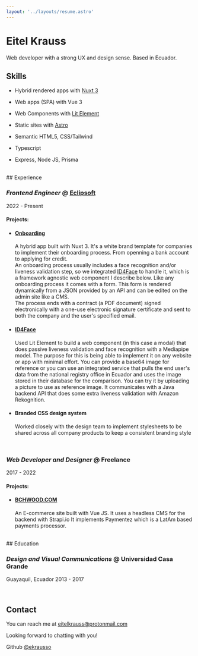 ```yaml
---
layout: '../layouts/resume.astro'
---
```

# Eitel Krauss

Web developer with a strong UX and design sense.  Based in Ecuador.
<br>
## Skills

- Hybrid rendered apps with [Nuxt 3][nuxt]

- Web apps (SPA) with Vue 3
- Web Components with [Lit Element][lit-dev]
- Static sites with [Astro][astro]
- Semantic HTML5, CSS/Tailwind
- Typescript
- Express, Node JS, Prisma
<br>
## Experience

### _Frontend Engineer_ @ [Eclipsoft][eclipsoft]
2022 - Present

#### Projects:

- #### [Onboarding][onboarding]

  A hybrid app built with Nuxt 3.  It's a white brand template for companies to implement their onboarding process.  From openning a bank account to applying for credit.  
  An onboarding process usually includes a face recognition and/or liveness validation step, so we integrated [ID4Face][id4face] to handle it, which is a framework agnostic web component I describe below.
  Like any onboarding process it comes with a form.  This form is rendered dynamically from a JSON provided by an API and can be edited on the admin site like a CMS.  
  The process ends with a contract (a PDF document) signed electronically with a one-use electronic signature certificate and sent to both the company and the user's specified email.
  

- #### [ID4Face][id4face]

  Used Lit Element to build a web component (in this case a modal) that does passive liveness validation and face recognition with a Mediapipe model.  The purpose for this is being able to implement it on any website or app with minimal effort. 
  You can provide a base64 image for reference or you can use an integrated service that pulls the end user's data from the national registry office in Ecuador and uses the image stored in their database for the comparison.
  You can try it by uploading a picture to use as reference image.  It communicates with a Java backend API that does some extra liveness validation with Amazon Rekognition.

- #### Branded CSS design system

  Worked closely with the design team to implement stylesheets to be shared across all company products to keep a consistent branding style
<br>

### _Web Developer and Designer_ @ Freelance
2017 - 2022
#### Projects:

- #### [BCHWOOD.COM][bchwood]
  
  An E-commerce site built with Vue JS.  It uses a headless CMS for the backend with Strapi.io  It implements Paymentez which is a LatAm based payments processor.
<br>
## Education

### _Design and Visual Communications_ @ Universidad Casa Grande
Guayaquil, Ecuador 2013 - 2017

<br>

## Contact
You can reach me at <eitelkrauss@protonmail.com>  

Looking forward to chatting with you!

Github [@ekrausso][github]


[astro]: <https://astro.build>
[github]: <https://github.com/ekrausso>
[nuxt]: <https://nuxt.com>
[lit-dev]: <https://lit.dev>
[eclipsoft]: <https://eclipsoft.com>
[bchwood]: <https://bchwood.com>
[id4face]: <https://id4face.eclipsoft.com>
[onboarding]: <https://onboarding.eclipsoft.dev>